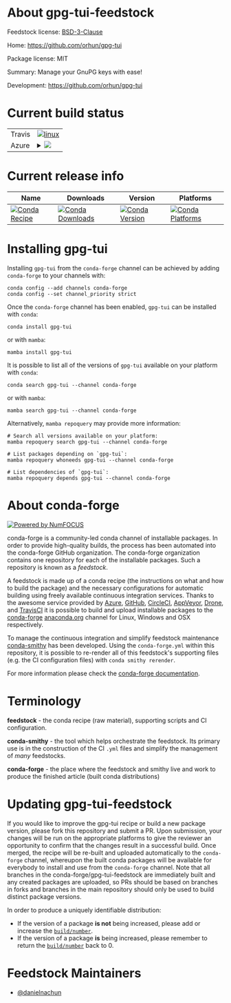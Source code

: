 About gpg-tui-feedstock
=======================

Feedstock license: [BSD-3-Clause](https://github.com/conda-forge/gpg-tui-feedstock/blob/main/LICENSE.txt)

Home: https://github.com/orhun/gpg-tui

Package license: MIT

Summary: Manage your GnuPG keys with ease!

Development: https://github.com/orhun/gpg-tui

Current build status
====================


<table><tr>
    <td>Travis</td>
    <td>
      <a href="https://app.travis-ci.com/conda-forge/gpg-tui-feedstock">
        <img alt="linux" src="https://img.shields.io/travis/com/conda-forge/gpg-tui-feedstock/main.svg?label=Linux">
      </a>
    </td>
  </tr>
    
  <tr>
    <td>Azure</td>
    <td>
      <details>
        <summary>
          <a href="https://dev.azure.com/conda-forge/feedstock-builds/_build/latest?definitionId=23677&branchName=main">
            <img src="https://dev.azure.com/conda-forge/feedstock-builds/_apis/build/status/gpg-tui-feedstock?branchName=main">
          </a>
        </summary>
        <table>
          <thead><tr><th>Variant</th><th>Status</th></tr></thead>
          <tbody><tr>
              <td>linux_64</td>
              <td>
                <a href="https://dev.azure.com/conda-forge/feedstock-builds/_build/latest?definitionId=23677&branchName=main">
                  <img src="https://dev.azure.com/conda-forge/feedstock-builds/_apis/build/status/gpg-tui-feedstock?branchName=main&jobName=linux&configuration=linux%20linux_64_" alt="variant">
                </a>
              </td>
            </tr><tr>
              <td>linux_aarch64</td>
              <td>
                <a href="https://dev.azure.com/conda-forge/feedstock-builds/_build/latest?definitionId=23677&branchName=main">
                  <img src="https://dev.azure.com/conda-forge/feedstock-builds/_apis/build/status/gpg-tui-feedstock?branchName=main&jobName=linux&configuration=linux%20linux_aarch64_" alt="variant">
                </a>
              </td>
            </tr><tr>
              <td>linux_ppc64le</td>
              <td>
                <a href="https://dev.azure.com/conda-forge/feedstock-builds/_build/latest?definitionId=23677&branchName=main">
                  <img src="https://dev.azure.com/conda-forge/feedstock-builds/_apis/build/status/gpg-tui-feedstock?branchName=main&jobName=linux&configuration=linux%20linux_ppc64le_" alt="variant">
                </a>
              </td>
            </tr><tr>
              <td>osx_64</td>
              <td>
                <a href="https://dev.azure.com/conda-forge/feedstock-builds/_build/latest?definitionId=23677&branchName=main">
                  <img src="https://dev.azure.com/conda-forge/feedstock-builds/_apis/build/status/gpg-tui-feedstock?branchName=main&jobName=osx&configuration=osx%20osx_64_" alt="variant">
                </a>
              </td>
            </tr><tr>
              <td>osx_arm64</td>
              <td>
                <a href="https://dev.azure.com/conda-forge/feedstock-builds/_build/latest?definitionId=23677&branchName=main">
                  <img src="https://dev.azure.com/conda-forge/feedstock-builds/_apis/build/status/gpg-tui-feedstock?branchName=main&jobName=osx&configuration=osx%20osx_arm64_" alt="variant">
                </a>
              </td>
            </tr>
          </tbody>
        </table>
      </details>
    </td>
  </tr>
</table>

Current release info
====================

| Name | Downloads | Version | Platforms |
| --- | --- | --- | --- |
| [![Conda Recipe](https://img.shields.io/badge/recipe-gpg--tui-green.svg)](https://anaconda.org/conda-forge/gpg-tui) | [![Conda Downloads](https://img.shields.io/conda/dn/conda-forge/gpg-tui.svg)](https://anaconda.org/conda-forge/gpg-tui) | [![Conda Version](https://img.shields.io/conda/vn/conda-forge/gpg-tui.svg)](https://anaconda.org/conda-forge/gpg-tui) | [![Conda Platforms](https://img.shields.io/conda/pn/conda-forge/gpg-tui.svg)](https://anaconda.org/conda-forge/gpg-tui) |

Installing gpg-tui
==================

Installing `gpg-tui` from the `conda-forge` channel can be achieved by adding `conda-forge` to your channels with:

```
conda config --add channels conda-forge
conda config --set channel_priority strict
```

Once the `conda-forge` channel has been enabled, `gpg-tui` can be installed with `conda`:

```
conda install gpg-tui
```

or with `mamba`:

```
mamba install gpg-tui
```

It is possible to list all of the versions of `gpg-tui` available on your platform with `conda`:

```
conda search gpg-tui --channel conda-forge
```

or with `mamba`:

```
mamba search gpg-tui --channel conda-forge
```

Alternatively, `mamba repoquery` may provide more information:

```
# Search all versions available on your platform:
mamba repoquery search gpg-tui --channel conda-forge

# List packages depending on `gpg-tui`:
mamba repoquery whoneeds gpg-tui --channel conda-forge

# List dependencies of `gpg-tui`:
mamba repoquery depends gpg-tui --channel conda-forge
```


About conda-forge
=================

[![Powered by
NumFOCUS](https://img.shields.io/badge/powered%20by-NumFOCUS-orange.svg?style=flat&colorA=E1523D&colorB=007D8A)](https://numfocus.org)

conda-forge is a community-led conda channel of installable packages.
In order to provide high-quality builds, the process has been automated into the
conda-forge GitHub organization. The conda-forge organization contains one repository
for each of the installable packages. Such a repository is known as a *feedstock*.

A feedstock is made up of a conda recipe (the instructions on what and how to build
the package) and the necessary configurations for automatic building using freely
available continuous integration services. Thanks to the awesome service provided by
[Azure](https://azure.microsoft.com/en-us/services/devops/), [GitHub](https://github.com/),
[CircleCI](https://circleci.com/), [AppVeyor](https://www.appveyor.com/),
[Drone](https://cloud.drone.io/welcome), and [TravisCI](https://travis-ci.com/)
it is possible to build and upload installable packages to the
[conda-forge](https://anaconda.org/conda-forge) [anaconda.org](https://anaconda.org/)
channel for Linux, Windows and OSX respectively.

To manage the continuous integration and simplify feedstock maintenance
[conda-smithy](https://github.com/conda-forge/conda-smithy) has been developed.
Using the ``conda-forge.yml`` within this repository, it is possible to re-render all of
this feedstock's supporting files (e.g. the CI configuration files) with ``conda smithy rerender``.

For more information please check the [conda-forge documentation](https://conda-forge.org/docs/).

Terminology
===========

**feedstock** - the conda recipe (raw material), supporting scripts and CI configuration.

**conda-smithy** - the tool which helps orchestrate the feedstock.
                   Its primary use is in the construction of the CI ``.yml`` files
                   and simplify the management of *many* feedstocks.

**conda-forge** - the place where the feedstock and smithy live and work to
                  produce the finished article (built conda distributions)


Updating gpg-tui-feedstock
==========================

If you would like to improve the gpg-tui recipe or build a new
package version, please fork this repository and submit a PR. Upon submission,
your changes will be run on the appropriate platforms to give the reviewer an
opportunity to confirm that the changes result in a successful build. Once
merged, the recipe will be re-built and uploaded automatically to the
`conda-forge` channel, whereupon the built conda packages will be available for
everybody to install and use from the `conda-forge` channel.
Note that all branches in the conda-forge/gpg-tui-feedstock are
immediately built and any created packages are uploaded, so PRs should be based
on branches in forks and branches in the main repository should only be used to
build distinct package versions.

In order to produce a uniquely identifiable distribution:
 * If the version of a package **is not** being increased, please add or increase
   the [``build/number``](https://docs.conda.io/projects/conda-build/en/latest/resources/define-metadata.html#build-number-and-string).
 * If the version of a package **is** being increased, please remember to return
   the [``build/number``](https://docs.conda.io/projects/conda-build/en/latest/resources/define-metadata.html#build-number-and-string)
   back to 0.

Feedstock Maintainers
=====================

* [@danielnachun](https://github.com/danielnachun/)

